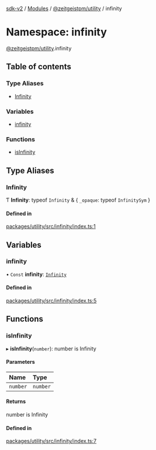 [sdk-v2](../README.md) / [Modules](../modules.md) / [@zeitgeistpm/utility](zeitgeistpm_utility.md) / infinity

# Namespace: infinity

[@zeitgeistpm/utility](zeitgeistpm_utility.md).infinity

## Table of contents

### Type Aliases

- [Infinity](zeitgeistpm_utility.infinity.md#infinity)

### Variables

- [infinity](zeitgeistpm_utility.infinity.md#infinity-1)

### Functions

- [isInfinity](zeitgeistpm_utility.infinity.md#isinfinity)

## Type Aliases

### Infinity

Ƭ **Infinity**: typeof `Infinity` & { `_opaque`: typeof `InfinitySym`  }

#### Defined in

[packages/utility/src/infinity/index.ts:1](https://github.com/zeitgeistpm/sdk-next/blob/037ec07/packages/utility/src/infinity/index.ts#L1)

## Variables

### infinity

• `Const` **infinity**: [`Infinity`](zeitgeistpm_utility.infinity.md#infinity)

#### Defined in

[packages/utility/src/infinity/index.ts:5](https://github.com/zeitgeistpm/sdk-next/blob/037ec07/packages/utility/src/infinity/index.ts#L5)

## Functions

### isInfinity

▸ **isInfinity**(`number`): number is Infinity

#### Parameters

| Name | Type |
| :------ | :------ |
| `number` | `number` |

#### Returns

number is Infinity

#### Defined in

[packages/utility/src/infinity/index.ts:7](https://github.com/zeitgeistpm/sdk-next/blob/037ec07/packages/utility/src/infinity/index.ts#L7)
